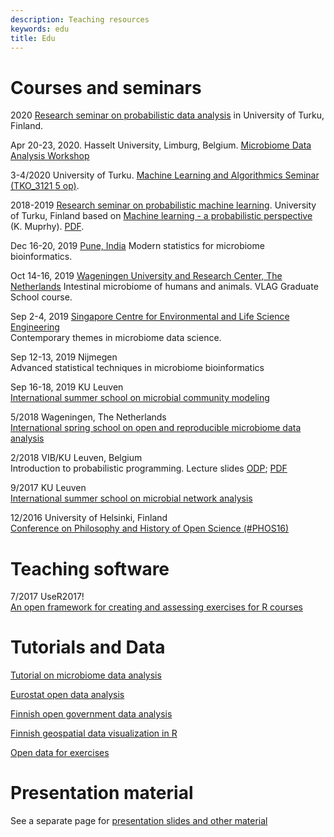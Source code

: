 ```yaml
---
description: Teaching resources
keywords: edu
title: Edu
---
```



# Courses and seminars

2020 [Research seminar on probabilistic data analysis](https://gitlab.com/openresearchlabs/probabilistic_data_analysis_2020) in University of Turku, Finland. 

Apr 20-23, 2020. Hasselt University, Limburg, Belgium. [Microbiome Data Analysis Workshop](https://microbiome-workshop.meetinghand.com/)

3-4/2020 University of Turku. [Machine Learning and Algorithmics Seminar (TKO_3121 5 op)](https://opas.peppi.utu.fi/fi/opintojakso/TKO_3121/3255). 

2018-2019 [Research seminar on probabilistic machine learning](../seminar/). University of Turku, Finland based on [Machine learning - a probabilistic perspective](https://www.cs.ubc.ca/~murphyk/MLbook/) (K. Muprhy). [PDF](https://doc.lagout.org/science/Artificial%20Intelligence/Machine%20learning/Machine%20Learning_%20A%20Probabilistic%20Perspective%20%5BMurphy%202012-08-24%5D.pdf).

Dec 16-20, 2019 [Pune, India](https://pbs.twimg.com/media/D-cRz8YUYAEuzNj.jpg)
Modern statistics for microbiome bioinformatics.

Oct 14-16, 2019 [Wageningen University and Research Center, The Netherlands](https://www.vlaggraduateschool.nl/nl/cursus/IMHA19.htm#tab0)
Intestinal microbiome of humans and animals. VLAG Graduate School course.

Sep 2-4, 2019 [Singapore Centre for Environmental and Life Science Engineering](http://www.scelse.sg/)  
Contemporary themes in microbiome data science.

Sep 12-13, 2019 Nijmegen  
Advanced statistical techniques in microbiome bioinformatics

Sep 16-18, 2019 KU Leuven  
[International summer school on microbial community modeling](http://psbweb05.psb.ugent.be/conet/microbemodelschool/index.php)

5/2018 Wageningen, The Netherlands  
[International spring school on open and reproducible microbiome data analysis](https://mibwurrepo.github.io/OPEN-REPRODUCIBLE-MICROBIOME-DATA-ANALYSIS-2018/) 

2/2018 VIB/KU Leuven, Belgium  
Introduction to probabilistic programming.
Lecture slides [ODP](https://github.com/openresearchlabs/openresearchlabs.github.io/tree/master/publications/publications/slides/20180226-rstan-VIB.odp); [PDF](https://github.com/openresearchlabs/openresearchlabs.github.io/tree/master/publications/publications/slides/20180226-rstan-VIB.pdf)

9/2017 KU Leuven  
[International summer school on microbial network analysis](http://psbweb05.psb.ugent.be/conet/econetschool/index.php)

12/2016 University of Helsinki, Finland  
[Conference on Philosophy and History of Open Science (#PHOS16)](https://www.helsinki.fi/en/researchgroups/helsinki-digital-humanities/phos16-conference)

<!--Further courses in the past on high-throughput bioinformatics,
high-throughput sequencing, prior knowledge and background data in
computational inference, data fusion in bioinformatics.-->



# Teaching software


7/2017 UseR2017!  
[An open framework for creating and assessing exercises for R courses](https://ropengov.github.io/edu/)


# Tutorials and Data


[Tutorial on microbiome data analysis](https://microbiome.github.io/microbiome)  

[Eurostat open data analysis](https://github.com/rOpenGov/eurostat/blob/master/vignettes/eurostat_tutorial.md)

[Finnish open government data analysis](https://github.com/rOpenGov/sorvi/blob/master/vignettes/sorvi_tutorial.md)

[Finnish geospatial data visualization in R](https://github.com/rOpenGov/gisfin/blob/master/vignettes/gisfin_tutorial.md)

[Open data for exercises](../data/) 



# Presentation material

See a separate page for [presentation slides and other material](../media/)



